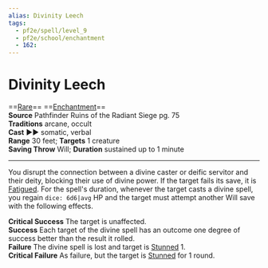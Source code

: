 ```yaml
---
alias: Divinity Leech 
tags:
  - pf2e/spell/level_9
  - pf2e/school/enchantment
  - 162:
---
```


# Divinity Leech

==[Rare](Rare.md)== ==[Enchantment](Enchantment.md)==  
__Source__ Pathfinder Ruins of the Radiant Siege pg. 75  
**Traditions** arcane, occult  
**Cast** ►► somatic, verbal  
**Range** 30 feet; **Targets** 1 creature  
**Saving Throw** Will; **Duration** sustained up to 1 minute

---

You disrupt the connection between a divine caster or deific servitor and their deity, blocking their use of divine power. If the target fails its save, it is [Fatigued](Fatigued.md). For the spell's duration, whenever the target casts a divine spell, you regain `dice: 6d6|avg` HP and the target must attempt another Will save with the following effects.

**Critical Success** The target is unaffected.  
**Success** Each target of the divine spell has an outcome one degree of success better than the result it rolled.  
**Failure** The divine spell is lost and target is [Stunned](Stunned.md) 1.  
**Critical Failure** As failure, but the target is [Stunned](Stunned.md) for 1 round.
